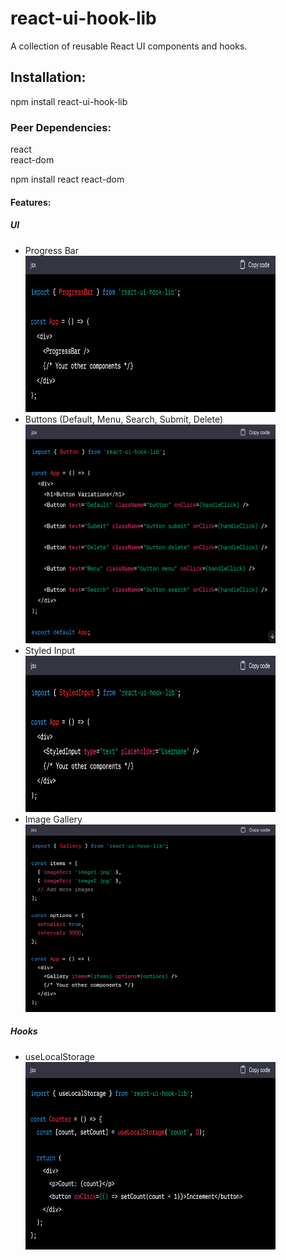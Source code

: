 <h1>react-ui-hook-lib</h1>
A collection of reusable React UI components and hooks.

<h2>Installation:</h2>
npm install react-ui-hook-lib

<h3>Peer Dependencies:</h3>
react<br/>
react-dom

npm install react react-dom

<h4>Features:</h4>
<h5>UI</h5>
<ul>
<li>Progress Bar</li>
<img width="400px" height="250px" src="images/image.png">
<li>Buttons (Default, Menu, Search, Submit, Delete)</li>
<img width="400px" height="350px" src="images/image3.png">
<li>Styled Input</li>
<img width="400px" height="250px" src="images/image4.png">
<li>Image Gallery</li>
  <img width="400px" height="300px" src="images/image2.png">
</ul>

<h5>Hooks</h5>
<ul>
<li>useLocalStorage</li>
<img width="400px" height="300px" src="images/image5.png">
</ul>





